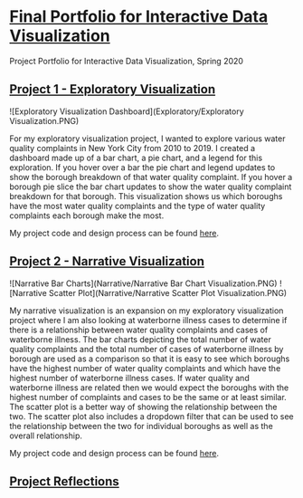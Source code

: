# [Final Portfolio for Interactive Data Visualization](https://sheri-kamal.github.io/DATA73200-SP2020/)
Project Portfolio for Interactive Data Visualization, Spring 2020

## [Project 1 - Exploratory Visualization](https://sheri-kamal.github.io/DATA73200-SP2020/Exploratory/)

![Exploratory Visualization Dashboard](Exploratory/Exploratory Visualization.PNG)

For my exploratory visualization project, I wanted to explore various water quality complaints in New York City from 2010 to 2019. I created a dashboard made up of a bar chart, a pie chart, and a legend for this exploration. If you hover over a bar the pie chart and legend updates to show the borough breakdown of that water quality complaint. If you hover a borough pie slice the bar chart updates to show the water quality complaint breakdown for that borough. This visualization shows us which boroughs have the most water quality complaints and the type of water quality complaints each borough make the most.

My project code and design process can be found [here](https://github.com/sheri-kamal/DATA73200-SP2020/tree/master/Exploratory).

## [Project 2 - Narrative Visualization](https://sheri-kamal.github.io/DATA73200-SP2020/Narrative/)

![Narrative Bar Charts](Narrative/Narrative Bar Chart Visualization.PNG) ![Narrative Scatter Plot](Narrative/Narrative Scatter Plot Visualization.PNG)

My narrative visualization is an expansion on my exploratory visualization project where I am also looking at waterborne illness cases to determine if there is a relationship between water quality complaints and cases of waterborne illness. The bar charts depicting the total number of water quality complaints and the total number of cases of waterborne illness by borough are used as a comparison so that it is easy to see which boroughs have the highest number of water quality complaints and which have the highest number of waterborne illness cases. If water quality and waterborne illness are related then we would expect the boroughs with the highest number of complaints and cases to be the same or at least similar. The scatter plot is a better way of showing the relationship between the two. The scatter plot also includes a dropdown filter that can be used to see the relationship between the two for individual boroughs as well as the overall relationship.

My project code and design process can be found [here](https://github.com/sheri-kamal/DATA73200-SP2020/tree/master/Narrative).

## [Project Reflections](https://github.com/sheri-kamal/DATA73200-SP2020/blob/master/Final%20Portfolio%20Reflections.pdf)
